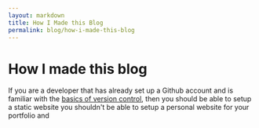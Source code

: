 ```yaml
---
layout: markdown
title: How I Made this Blog 
permalink: blog/how-i-made-this-blog
---
```


# How I made this blog

If you are a developer that has already set up a Github account and is familiar
with the [basics of version control](www.google.com), then you should be able to
setup a static website 
you shouldn't be able to setup a personal website for your portfolio and 

